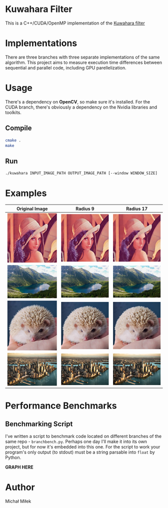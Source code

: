 # Kuwahara Filter
This is a C++/CUDA/OpenMP implementation of the [Kuwahara filter](https://en.wikipedia.org/wiki/Kuwahara_filter)

# Implementations
There are three branches with three separate implementations of the same algorithm. 
This project aims to measure execution time differences between sequential and parallel code, including GPU parellelization.

# Usage
There's a dependency on **OpenCV**, so make sure it's installed.
For the CUDA branch, there's obviously a dependency on the Nvidia libraries and toolkits.
## Compile
```bash
cmake .
make
```
## Run
```bash
./kuwahara INPUT_IMAGE_PATH OUTPUT_IMAGE_PATH [--window WINDOW_SIZE]
```
# Examples

| Original Image | Radius 9 | Radius 17 |
|:--------------:|:---------------------------:|:----------------------------:|
| ![Original Lena](img/lena.jpg) | ![Filtered Lena (Radius=9)](img/lena9.jpg) | ![Filtered Lena (Radius=17)](img/lena17.jpg) |
| ![Original Morskie Oko](img/morskieOko.jpg) | ![Filtered Morskie Oko (Radius=9)](img/morskieOko9.jpg) | ![Filtered Morskie Oko (Radius=17)](img/morskieOko17.jpg) |
| ![Original Jez](img/jez.jpg) | ![Filtered Jez (Radius=9)](img/jez9.jpg) | ![Filtered Jez (Radius=17)](img/jez17.jpg) |
| ![Original NYC](img/nyc.jpg) | ![Filtered NYC (Radius=9)](img/nyc9.jpg) | ![Filtered NYC (Radius=17)](img/nyc17.jpg) |

# Performance Benchmarks
## Benchmarking Script
I've written a script to benchmark code located on different branches of the same repo - `branchbench.py`.
Perhaps one day I'll make it into its own project, but for now it's embedded into this one.
For the script to work your program's only output (to stdout) must be a string parsable into `float` by Python.

**GRAPH HERE**

# Author
Michał Miłek
